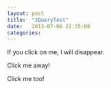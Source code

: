 ```yaml
---
layout: post
title:  "JQueryTest"
date:   2013-07-06 22:35:08
categories: 
---
```

<script>
$(document).ready(function(){
  $("p").click(function(){
    $(this).hide();
  });
});
</script>
<p>If you click on me, I will disappear.</p>
<p>Click me away!</p>
<p>Click me too!</p>
<canvas width='500' height='500'></canvas>
